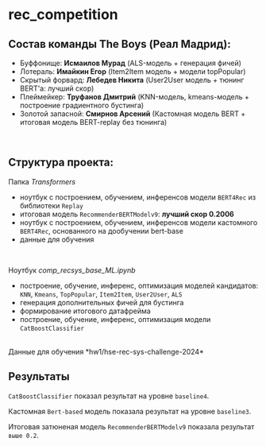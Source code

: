 # rec_competition

## Состав команды The Boys (Реал Мадрид):
- Буффонище: **Исмаилов Мурад** (ALS-модель + генерация фичей)
- Лотераль: **Имайкин Егор** (Item2Item модель + модели topPopular)
- Скрытый форвард: **Лебедев Никита** (User2User модель + тюнинг BERT'а: лучший скор)
- Плеймейкер: **Труфанов Дмитрий** (KNN-модель, kmeans-модель + построение градиентного бустинга)
- Золотой запасной: **Смирнов Арсений** (Кастомная модель BERT + итоговая модель BERT-replay без тюнинга)
</br>

## Структура проекта:</br>
Папка *Transformers*</br>

- ноутбук с построением, обучением, инференсов модели `BERT4Rec` из библиотеки `Replay`
- итоговая модель `RecommenderBERTModelv9`: **лучший скор 0.2006**
- ноутбук с построением, обучением, инференсов модели кастомного `BERT4Rec`, основанного на дообучении bert-base
- данные для обучения
</br>

Ноутбук *comp_recsys_base_ML.ipynb*</br>

- построение, обучение, инференс, оптимизация моделей кандидатов: `KNN`, `Kmeans`, `TopPopular`, `Item2Item`, `User2User`, `ALS`
- генерация дополнительных фичей для бустинга
- формирование итогового датафрейма
- построение, обучение, инференс, оптимизация модели `CatBoostClassifier`
</br>
Данные для обучения *hw1/hse-rec-sys-challenge-2024*
</br>

## Результаты

`CatBoostClassifier` показал результат на уровне `baseline4`.</br>

Кастомная `Bert-based` модель показала результат на уровне `baseline3`.</br>

Итоговая затюненая модель `RecommenderBERTModelv9` показала результат `выше 0.2`.
